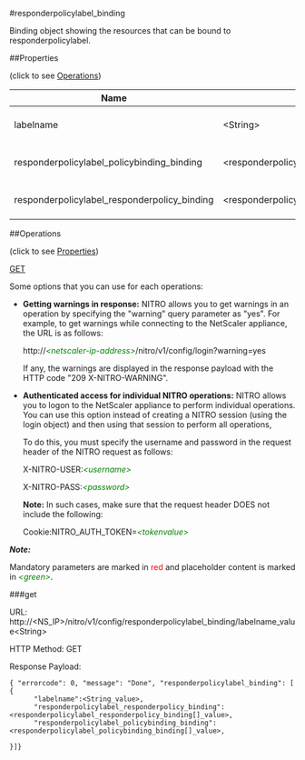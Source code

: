 #responderpolicylabel_binding

Binding object showing the resources that can be bound to responderpolicylabel.


##Properties 
<span>(click to see [Operations](#operations))</span>


<table><thead><tr><th>Name</th><th> Data Type</th><th> Permissions</th><th>Description</th></tr></thead><tbody><tr><td>labelname</td><td>&lt;String></td><td>Read-write</td><td>Name of the responder policy label.</td><tr><tr><td>responderpolicylabel_policybinding_binding</td><td>&lt;responderpolicylabel_policybinding_binding[]></td><td>Read-only</td><td>policybinding that can be bound to responderpolicylabel.</td><tr><tr><td>responderpolicylabel_responderpolicy_binding</td><td>&lt;responderpolicylabel_responderpolicy_binding[]></td><td>Read-only</td><td>responderpolicy that can be bound to responderpolicylabel.</td><tr></tbody></table>
##Operations 
<span>(click to see [Properties](#properties))</span>


[GET](#get)


Some options that you can use for each operations:
<ul><li><p><b>Getting warnings in response:</b> NITRO allows you to get warnings in an operation by specifying the "warning" query parameter as "yes". For example, to get warnings while connecting to the NetScaler appliance, the URL is as follows:</p><p>http://<span style="color:green;font-style:italic;">&lt;netscaler-ip-address&gt;</span>/nitro/v1/config/login?warning=yes</p><p>If any, the warnings are displayed in the response payload with the HTTP code "209 X-NITRO-WARNING".</p></li><li><p><b>Authenticated access for individual NITRO operations:</b> NITRO allows you to logon to the NetScaler appliance to perform individual operations. You can use this option instead of creating a NITRO session (using the login object) and then using that session to perform all operations,</p><p>To do this, you must specify the username and password in the request header of the NITRO request as follows:</p><p>X-NITRO-USER:<span style="color:green;font-style:italic;">&lt;username&gt;</span></p><p>X-NITRO-PASS:<span style="color:green;font-style:italic;">&lt;password&gt;</span></p><p><b>Note:</b> In such cases, make sure that the request header DOES not include the following:</p><p>Cookie:NITRO_AUTH_TOKEN=<span style="color:green;font-style:italic;">&lt;tokenvalue&gt;</span></p></li></ul>



***Note:*** 
Mandatory parameters are marked in <span style="color:#FF0000;">red</span> and placeholder content is marked in <span style="color:green;font-style:italic">&lt;green&gt;</span>.

###get



URL: http://&lt;NS_IP&gt;/nitro/v1/config/responderpolicylabel_binding/labelname_value&lt;String&gt;
HTTP Method: GET
Response Payload: ```{ "errorcode": 0, "message": "Done", "responderpolicylabel_binding": [ {      "labelname":<String_value>,      "responderpolicylabel_responderpolicy_binding":<responderpolicylabel_responderpolicy_binding[]_value>,      "responderpolicylabel_policybinding_binding":<responderpolicylabel_policybinding_binding[]_value>,}]}```



